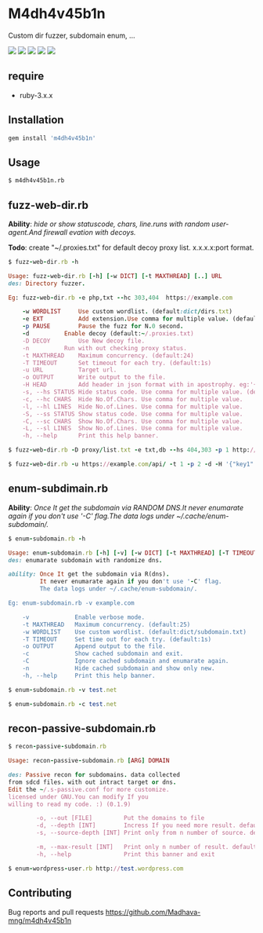 # M4dh4v45b1n

Custom dir fuzzer, subdomain enum, ...

![](https://img.shields.io/gem/v/m4dh4v45b1n)
![](https://img.shields.io/gem/dt/m4dh4v45b1n)
![](https://img.shields.io/gem/rt/m4dh4v45b1n)
![](https://img.shields.io/gem/dtv/m4dh4v45b1n)
![](https://img.shields.io/github/license/Madhava-mng/m4dh4v45b1n)

## require

- ruby-3.x.x

## Installation

```bash
gem install 'm4dh4v45b1n'
```

## Usage

```bash
$ m4dh4v45b1n.rb
```

## fuzz-web-dir.rb

**Ability**: _hide or show statuscode, chars, line.runs with random user-agent.And firewall evation with decoys._

**Todo**: create "~/.proxies.txt" for default decoy proxy list. x.x.x.x:port format.

```ruby
$ fuzz-web-dir.rb -h

Usage: fuzz-web-dir.rb [-h] [-w DICT] [-t MAXTHREAD] [..] URL
des: Directory fuzzer.

Eg: fuzz-web-dir.rb -e php,txt --hc 303,404  https://example.com

    -w WORDLIST     Use custom wordlist. (default:dict/dirs.txt)
    -e EXT          Add extension.Use comma for multiple value. (default:txt,php,html)
    -p PAUSE        Pause the fuzz for N.0 second.
    -d 		    Enable decoy (default:~/.proxies.txt)
    -D DECOY	    Use New decoy file.
    -n 		    Run with out checking proxy status.
    -t MAXTHREAD    Maximum concurrency. (default:24)
    -T TIMEOUT      Set timeout for each try. (default:1s)
    -u URL          Target url.
    -o OUTPUT       Write output to the file.
    -H HEAD         Add header in json format with in apostrophy. eg:'{"key":29}' .
    -s, --hs STATUS Hide status code. Use comma for multiple value. (default:404)
    -c, --hc CHARS  Hide No.Of.Chars. Use comma for multiple value.
    -l, --hl LINES  Hide No.of.Lines. Use comma for multiple value.
    -S, --ss STATUS Show status code. Use comma for multiple value.
    -C, --sc CHARS  Show No.Of.Chars. Use comma for multiple value.
    -L, --sl LINES  Show No.of.Lines. Use comma for multiple value.
    -h, --help      Print this help banner.

```

```ruby
$ fuzz-web-dir.rb -D proxy/list.txt -e txt,db --hs 404,303 -p 1 http://example.com/
```

```ruby
$ fuzz-web-dir.rb -u https://example.com/api/ -t 1 -p 2 -d -H '{"key1":"open"}' -o result.txt --hc 0
```

## enum-subdimain.rb

**Ability**: _Once It get the subdomain via *RANDOM DNS*.It never enumarate again if you don't use '-C' flag.The data logs under ~/.cache/enum-subdomain/._

```ruby
$ enum-subdomain.rb -h

Usage: enum-subdomain.rb [-h] [-v] [-w DICT] [-t MAXTHREAD] [-T TIMEOUT] [-o OUT] DOMAIN
des: enumarate subdomain with randomize dns.

ability: Once It get the subdomain via R(dns).
         It never enumarate again if you don't use '-C' flag.
         The data logs under ~/.cache/enum-subdomain/.

Eg: enum-subdomain.rb -v example.com

    -v             Enable verbose mode.
    -t MAXTHREAD   Maximum concurrency. (default:25)
    -w WORDLIST    Use custom wordlist. (default:dict/subdomain.txt)
    -T TIMEOUT     Set time out for each try. (default:1s)
    -o OUTPUT      Append output to the file.
    -c             Show cached subdomain and exit.
    -C             Ignore cached subdomain and enumarate again.
    -n             Hide cached subdomain and show only new.
    -h, --help     Print this help banner.

```

```ruby
$ enum-subdomain.rb -v test.net
```

```ruby
$ enum-subdomain.rb -c test.net
```

## recon-passive-subdomain.rb

```ruby
$ recon-passive-subdomain.rb

Usage: recon-passive-subdomain.rb [ARG] DOMAIN

des: Passive recon for subdomains. data collected
from sdcd files. with out intract target or dns.
Edit the ~/.s-passive.conf for more customize.
licensed under GNU.You can modify If you
willing to read my code. :) (0.1.9)

		-o, --out [FILE]         Put the domains to file
		-d, --depth [INT]        Incress If you need more result. default is 1.
		-s, --source-depth [INT] Print only from n number of source. default is 1.

		-m, --max-result [INT]   Print only n number of result. default is 500.
		-h, --help               Print this banner and exit
```

```ruby
$ enum-wordpress-user.rb http://test.wordpress.com
```

## Contributing

Bug reports and pull requests https://github.com/Madhava-mng/m4dh4v45b1n
